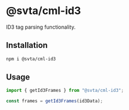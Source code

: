 # @svta/cml-id3

ID3 tag parsing functionality.

## Installation

```bash
npm i @svta/cml-id3
```

## Usage

```typescript
import { getId3Frames } from "@svta/cml-id3";

const frames = getId3Frames(id3Data);
```
